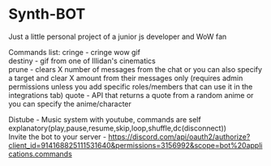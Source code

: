 # Synth-BOT
Just a little personal project of a junior js developer and WoW fan

 
Commands list: 
cringe - cringe wow gif  
destiny - gif from one of Illidan's cinematics  
prune - clears X number of messages from the chat or you can also specify a target and clear X amount from their messages only (requires admin permissions unless you add specific roles/members that can use it in the integrations tab) 
quote - API that returns a quote from a random anime or you can specify the anime/character  

Distube - Music system with youtube, commands are self explanatory(play,pause,resume,skip,loop,shuffle,dc(disconnect))  
Invite the bot to your server - https://discord.com/api/oauth2/authorize?client_id=914168825111531640&permissions=3156992&scope=bot%20applications.commands
